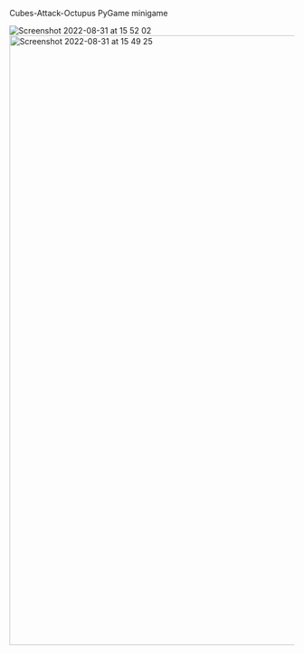Cubes-Attack-Octupus
PyGame minigame

![Screenshot 2022-08-31 at 15 52 02](https://user-images.githubusercontent.com/82668410/187682619-27949e68-a0ef-4d69-8689-c5246bfcb12e.png)
<img width="1077" alt="Screenshot 2022-08-31 at 15 49 25" src="https://user-images.githubusercontent.com/82668410/187682623-d8b0ec47-a858-4931-ba31-9660121e239a.png">
